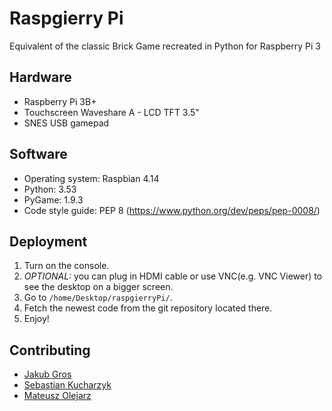 # Raspgierry Pi
Equivalent of the classic Brick Game recreated in Python for Raspberry Pi 3

## Hardware

* Raspberry Pi 3B+
* Touchscreen Waveshare A - LCD TFT 3.5"
* SNES USB gamepad

## Software

* Operating system: Raspbian 4.14
* Python: 3.53
* PyGame: 1.9.3
* Code style guide: PEP 8 (https://www.python.org/dev/peps/pep-0008/) 

## Deployment

1. Turn on the console.
2. *OPTIONAL:* you can plug in HDMI cable or use VNC(e.g. VNC Viewer) to see the desktop on a bigger screen.
3. Go to `/home/Desktop/raspgierryPi/`.
4. Fetch the newest code from the git repository located there.
5. Enjoy!

## Contributing

*  [Jakub Gros](https://github.com/jakubgros)
*  [Sebastian Kucharzyk](https://github.com/kucharzyk-sebastian/NES_emulator)
*  [Mateusz Olejarz](https://github.com/MatOlejarz)
